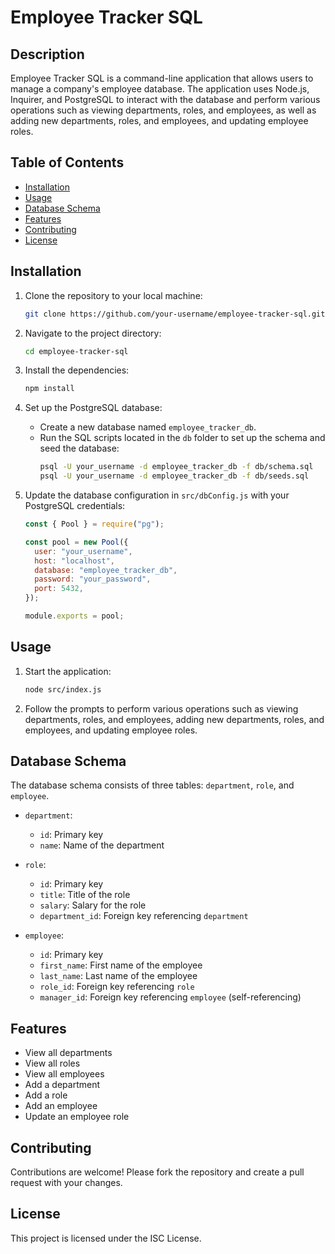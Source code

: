 # Employee Tracker SQL

## Description

Employee Tracker SQL is a command-line application that allows users to manage a company's employee database. The application uses Node.js, Inquirer, and PostgreSQL to interact with the database and perform various operations such as viewing departments, roles, and employees, as well as adding new departments, roles, and employees, and updating employee roles.

## Table of Contents

- [Installation](#installation)
- [Usage](#usage)
- [Database Schema](#database-schema)
- [Features](#features)
- [Contributing](#contributing)
- [License](#license)

## Installation

1. Clone the repository to your local machine:

   ```sh
   git clone https://github.com/your-username/employee-tracker-sql.git
   ```

2. Navigate to the project directory:

   ```sh
   cd employee-tracker-sql
   ```

3. Install the dependencies:

   ```sh
   npm install
   ```

4. Set up the PostgreSQL database:

   - Create a new database named `employee_tracker_db`.
   - Run the SQL scripts located in the `db` folder to set up the schema and seed the database:
     ```sh
     psql -U your_username -d employee_tracker_db -f db/schema.sql
     psql -U your_username -d employee_tracker_db -f db/seeds.sql
     ```

5. Update the database configuration in `src/dbConfig.js` with your PostgreSQL credentials:

   ```javascript
   const { Pool } = require("pg");

   const pool = new Pool({
     user: "your_username",
     host: "localhost",
     database: "employee_tracker_db",
     password: "your_password",
     port: 5432,
   });

   module.exports = pool;
   ```

## Usage

1. Start the application:

   ```sh
   node src/index.js
   ```

2. Follow the prompts to perform various operations such as viewing departments, roles, and employees, adding new departments, roles, and employees, and updating employee roles.

## Database Schema

The database schema consists of three tables: `department`, `role`, and `employee`.

- `department`:

  - `id`: Primary key
  - `name`: Name of the department

- `role`:

  - `id`: Primary key
  - `title`: Title of the role
  - `salary`: Salary for the role
  - `department_id`: Foreign key referencing `department`

- `employee`:
  - `id`: Primary key
  - `first_name`: First name of the employee
  - `last_name`: Last name of the employee
  - `role_id`: Foreign key referencing `role`
  - `manager_id`: Foreign key referencing `employee` (self-referencing)

## Features

- View all departments
- View all roles
- View all employees
- Add a department
- Add a role
- Add an employee
- Update an employee role

## Contributing

Contributions are welcome! Please fork the repository and create a pull request with your changes.

## License

This project is licensed under the ISC License.
